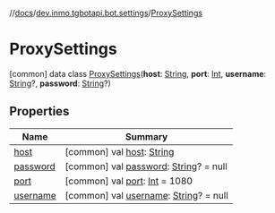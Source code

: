 //[docs](../../../index.md)/[dev.inmo.tgbotapi.bot.settings](../index.md)/[ProxySettings](index.md)



# ProxySettings  
 [common] data class [ProxySettings](index.md)(**host**: [String](https://kotlinlang.org/api/latest/jvm/stdlib/kotlin/-string/index.html), **port**: [Int](https://kotlinlang.org/api/latest/jvm/stdlib/kotlin/-int/index.html), **username**: [String](https://kotlinlang.org/api/latest/jvm/stdlib/kotlin/-string/index.html)?, **password**: [String](https://kotlinlang.org/api/latest/jvm/stdlib/kotlin/-string/index.html)?)   


## Properties  
  
|  Name |  Summary | 
|---|---|
| <a name="dev.inmo.tgbotapi.bot.settings/ProxySettings/host/#/PointingToDeclaration/"></a>[host](host.md)| <a name="dev.inmo.tgbotapi.bot.settings/ProxySettings/host/#/PointingToDeclaration/"></a> [common] val [host](host.md): [String](https://kotlinlang.org/api/latest/jvm/stdlib/kotlin/-string/index.html)   <br>|
| <a name="dev.inmo.tgbotapi.bot.settings/ProxySettings/password/#/PointingToDeclaration/"></a>[password](password.md)| <a name="dev.inmo.tgbotapi.bot.settings/ProxySettings/password/#/PointingToDeclaration/"></a> [common] val [password](password.md): [String](https://kotlinlang.org/api/latest/jvm/stdlib/kotlin/-string/index.html)? = null   <br>|
| <a name="dev.inmo.tgbotapi.bot.settings/ProxySettings/port/#/PointingToDeclaration/"></a>[port](port.md)| <a name="dev.inmo.tgbotapi.bot.settings/ProxySettings/port/#/PointingToDeclaration/"></a> [common] val [port](port.md): [Int](https://kotlinlang.org/api/latest/jvm/stdlib/kotlin/-int/index.html) = 1080   <br>|
| <a name="dev.inmo.tgbotapi.bot.settings/ProxySettings/username/#/PointingToDeclaration/"></a>[username](username.md)| <a name="dev.inmo.tgbotapi.bot.settings/ProxySettings/username/#/PointingToDeclaration/"></a> [common] val [username](username.md): [String](https://kotlinlang.org/api/latest/jvm/stdlib/kotlin/-string/index.html)? = null   <br>|

